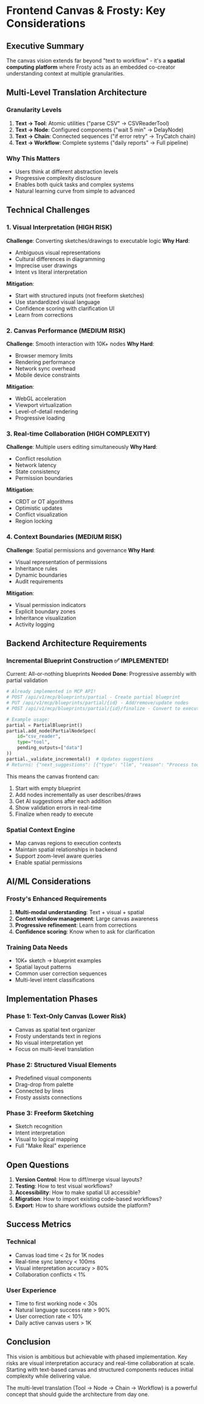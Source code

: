 # Frontend Canvas & Frosty: Key Considerations

## Executive Summary
The canvas vision extends far beyond "text to workflow" - it's a **spatial computing platform** where Frosty acts as an embedded co-creator understanding context at multiple granularities.

## Multi-Level Translation Architecture

### Granularity Levels
1. **Text → Tool**: Atomic utilities ("parse CSV" → CSVReaderTool)
2. **Text → Node**: Configured components ("wait 5 min" → DelayNode)
3. **Text → Chain**: Connected sequences ("if error retry" → TryCatch chain)
4. **Text → Workflow**: Complete systems ("daily reports" → Full pipeline)

### Why This Matters
- Users think at different abstraction levels
- Progressive complexity disclosure
- Enables both quick tasks and complex systems
- Natural learning curve from simple to advanced

## Technical Challenges

### 1. Visual Interpretation (HIGH RISK)
**Challenge**: Converting sketches/drawings to executable logic
**Why Hard**: 
- Ambiguous visual representations
- Cultural differences in diagramming
- Imprecise user drawings
- Intent vs literal interpretation

**Mitigation**:
- Start with structured inputs (not freeform sketches)
- Use standardized visual language
- Confidence scoring with clarification UI
- Learn from corrections

### 2. Canvas Performance (MEDIUM RISK)
**Challenge**: Smooth interaction with 10K+ nodes
**Why Hard**:
- Browser memory limits
- Rendering performance
- Network sync overhead
- Mobile device constraints

**Mitigation**:
- WebGL acceleration
- Viewport virtualization
- Level-of-detail rendering
- Progressive loading

### 3. Real-time Collaboration (HIGH COMPLEXITY)
**Challenge**: Multiple users editing simultaneously
**Why Hard**:
- Conflict resolution
- Network latency
- State consistency
- Permission boundaries

**Mitigation**:
- CRDT or OT algorithms
- Optimistic updates
- Conflict visualization
- Region locking

### 4. Context Boundaries (MEDIUM RISK)
**Challenge**: Spatial permissions and governance
**Why Hard**:
- Visual representation of permissions
- Inheritance rules
- Dynamic boundaries
- Audit requirements

**Mitigation**:
- Visual permission indicators
- Explicit boundary zones
- Inheritance visualization
- Activity logging

## Backend Architecture Requirements

### Incremental Blueprint Construction ✅ IMPLEMENTED!
Current: All-or-nothing blueprints
~~Needed~~ **Done**: Progressive assembly with partial validation

```python
# Already implemented in MCP API!
# POST /api/v1/mcp/blueprints/partial - Create partial blueprint
# PUT /api/v1/mcp/blueprints/partial/{id} - Add/remove/update nodes
# POST /api/v1/mcp/blueprints/partial/{id}/finalize - Convert to executable

# Example usage:
partial = PartialBlueprint()
partial.add_node(PartialNodeSpec(
    id="csv_reader",
    type="tool", 
    pending_outputs=["data"]
))
partial._validate_incremental()  # Updates suggestions
# Returns: {"next_suggestions": [{"type": "llm", "reason": "Process tool output"}]}
```

This means the canvas frontend can:
1. Start with empty blueprint
2. Add nodes incrementally as user describes/draws
3. Get AI suggestions after each addition
4. Show validation errors in real-time
5. Finalize when ready to execute

### Spatial Context Engine
- Map canvas regions to execution contexts
- Maintain spatial relationships in backend
- Support zoom-level aware queries
- Enable spatial permissions

## AI/ML Considerations

### Frosty's Enhanced Requirements
1. **Multi-modal understanding**: Text + visual + spatial
2. **Context window management**: Large canvas awareness
3. **Progressive refinement**: Learn from corrections
4. **Confidence scoring**: Know when to ask for clarification

### Training Data Needs
- 10K+ sketch → blueprint examples
- Spatial layout patterns
- Common user correction sequences
- Multi-level intent classifications

## Implementation Phases

### Phase 1: Text-Only Canvas (Lower Risk)
- Canvas as spatial text organizer
- Frosty understands text in regions
- No visual interpretation yet
- Focus on multi-level translation

### Phase 2: Structured Visual Elements
- Predefined visual components
- Drag-drop from palette
- Connected by lines
- Frosty assists connections

### Phase 3: Freeform Sketching
- Sketch recognition
- Intent interpretation
- Visual to logical mapping
- Full "Make Real" experience

## Open Questions

1. **Version Control**: How to diff/merge visual layouts?
2. **Testing**: How to test visual workflows?
3. **Accessibility**: How to make spatial UI accessible?
4. **Migration**: How to import existing code-based workflows?
5. **Export**: How to share workflows outside the platform?

## Success Metrics

### Technical
- Canvas load time < 2s for 1K nodes
- Real-time sync latency < 100ms
- Visual interpretation accuracy > 80%
- Collaboration conflicts < 1%

### User Experience
- Time to first working node < 30s
- Natural language success rate > 90%
- User correction rate < 10%
- Daily active canvas users > 1K

## Conclusion

This vision is ambitious but achievable with phased implementation. Key risks are visual interpretation accuracy and real-time collaboration at scale. Starting with text-based canvas and structured components reduces initial complexity while delivering value.

The multi-level translation (Tool → Node → Chain → Workflow) is a powerful concept that should guide the architecture from day one. 